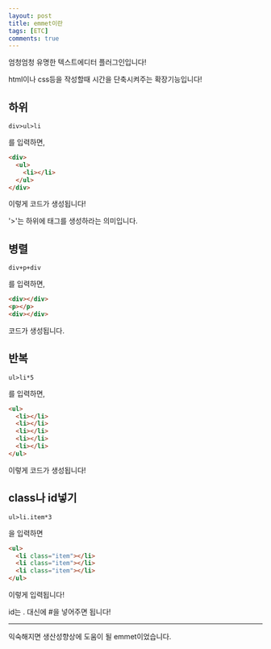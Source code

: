 ```yaml
---
layout: post
title: emmet이란
tags: [ETC]
comments: true
---
```




엄청엄청 유명한 텍스트에디터 플러그인입니다!

html이나 css등을 작성할때 시간을 단축시켜주는 확장기능입니다!

<h2>
  하위
</h2>

```
div>ul>li
```

를 입력하면,

```html
<div>
  <ul>
    <li></li>
  </ul>
</div>
```

이렇게 코드가 생성됩니다!

'>'는 하위에 태그를 생성하라는 의미입니다.



<h2>
  병렬
</h2>

```
div+p+div
```

를 입력하면,

```html
<div></div>
<p></p>
<div></div>
```

코드가 생성됩니다.



## 반복

```
ul>li*5
```

를 입력하면,

```html
<ul>
  <li></li>
  <li></li>
  <li></li>
  <li></li>
  <li></li>
</ul>
```

이렇게 코드가 생성됩니다!



## class나 id넣기

```
ul>li.item*3
```

을 입력하면

```html
<ul>
  <li class="item"></li>
  <li class="item"></li>
  <li class="item"></li>
</ul>
```

이렇게 입력됩니다!

id는 . 대신에 #을 넣어주면 됩니다!



---

익숙해지면 생산성향상에 도움이 될 emmet이었습니다.